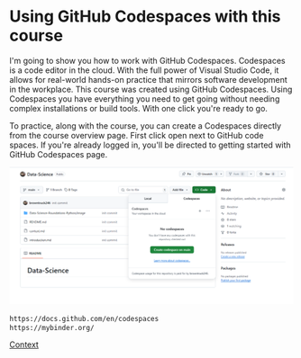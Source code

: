 # Using GitHub Codespaces with this course
I'm going to show you how to work with GitHub Codespaces. Codespaces is a code editor in the cloud. With the full power of Visual Studio Code, it allows for real-world hands-on practice that mirrors software development in the workplace. This course was created using GitHub Codespaces. Using Codespaces you have everything you need to get going without needing complex installations or build tools. With one click you're ready to go.       

To practice, along with the course, you can create a Codespaces directly from the course overview page. First click open next to GitHub code spaces. If you're already logged in, you'll be directed to getting started with GitHub Codespaces page.  

<img src="./images/new-createcodespace.png" title="new-createcodespace.png"> 

```
https://docs.github.com/en/codespaces
https://mybinder.org/
```

[Context](./../context.md)